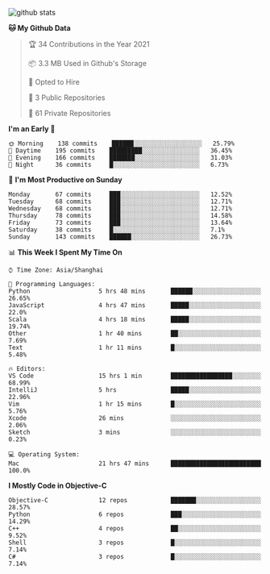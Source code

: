 
![github stats](https://github-readme-stats.vercel.app/api?username=ChesterYue&show_icons=true&count_private=true)

<!-- ![wakatime](https://github-readme-stats.vercel.app/api/wakatime?username=ChesterYue&layout=compact) -->

<!-- ![wakatime](https://github-readme-stats.vercel.app/api/top-langs/?username=ChesterYue&layout=compact) -->

<!--START_SECTION:waka-->
**🐱 My Github Data** 

> 🏆 34 Contributions in the Year 2021
 > 
> 📦 3.3 MB Used in Github's Storage 
 > 
> 💼 Opted to Hire
 > 
> 📜 3 Public Repositories 
 > 
> 🔑 61 Private Repositories  
 > 
**I'm an Early 🐤** 

```text
🌞 Morning    138 commits    ██████░░░░░░░░░░░░░░░░░░░   25.79% 
🌆 Daytime    195 commits    █████████░░░░░░░░░░░░░░░░   36.45% 
🌃 Evening    166 commits    ███████░░░░░░░░░░░░░░░░░░   31.03% 
🌙 Night      36 commits     █░░░░░░░░░░░░░░░░░░░░░░░░   6.73%

```
📅 **I'm Most Productive on Sunday** 

```text
Monday       67 commits     ███░░░░░░░░░░░░░░░░░░░░░░   12.52% 
Tuesday      68 commits     ███░░░░░░░░░░░░░░░░░░░░░░   12.71% 
Wednesday    68 commits     ███░░░░░░░░░░░░░░░░░░░░░░   12.71% 
Thursday     78 commits     ███░░░░░░░░░░░░░░░░░░░░░░   14.58% 
Friday       73 commits     ███░░░░░░░░░░░░░░░░░░░░░░   13.64% 
Saturday     38 commits     █░░░░░░░░░░░░░░░░░░░░░░░░   7.1% 
Sunday       143 commits    ██████░░░░░░░░░░░░░░░░░░░   26.73%

```


📊 **This Week I Spent My Time On** 

```text
⌚︎ Time Zone: Asia/Shanghai

💬 Programming Languages: 
Python                   5 hrs 48 mins       ██████░░░░░░░░░░░░░░░░░░░   26.65% 
JavaScript               4 hrs 47 mins       █████░░░░░░░░░░░░░░░░░░░░   22.0% 
Scala                    4 hrs 18 mins       █████░░░░░░░░░░░░░░░░░░░░   19.74% 
Other                    1 hr 40 mins        ██░░░░░░░░░░░░░░░░░░░░░░░   7.69% 
Text                     1 hr 11 mins        █░░░░░░░░░░░░░░░░░░░░░░░░   5.48%

🔥 Editors: 
VS Code                  15 hrs 1 min        █████████████████░░░░░░░░   68.99% 
IntelliJ                 5 hrs               █████░░░░░░░░░░░░░░░░░░░░   22.96% 
Vim                      1 hr 15 mins        █░░░░░░░░░░░░░░░░░░░░░░░░   5.76% 
Xcode                    26 mins             ░░░░░░░░░░░░░░░░░░░░░░░░░   2.06% 
Sketch                   3 mins              ░░░░░░░░░░░░░░░░░░░░░░░░░   0.23%

💻 Operating System: 
Mac                      21 hrs 47 mins      █████████████████████████   100.0%

```

**I Mostly Code in Objective-C** 

```text
Objective-C              12 repos            ███████░░░░░░░░░░░░░░░░░░   28.57% 
Python                   6 repos             ███░░░░░░░░░░░░░░░░░░░░░░   14.29% 
C++                      4 repos             ██░░░░░░░░░░░░░░░░░░░░░░░   9.52% 
Shell                    3 repos             █░░░░░░░░░░░░░░░░░░░░░░░░   7.14% 
C#                       3 repos             █░░░░░░░░░░░░░░░░░░░░░░░░   7.14%

```



<!--END_SECTION:waka-->